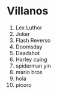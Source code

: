 
# Villanos

1. Lex Luthor
2. Joker
3. Flash Reverso
4. Doomsday
5. Deadshot
6. Harley cuing
7. spiderman yin
8. mario bros
9. hola
10. picoro
